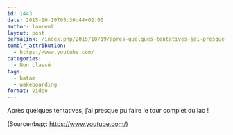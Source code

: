 ```yaml
---
id: 1443
date: 2015-10-19T05:36:44+02:00
author: laurent
layout: post
permalink: /index.php/2015/10/19/apres-quelques-tentatives-jai-presque-pu-faire/
tumblr_attribution:
  - https://www.youtube.com/
categories:
  - Non classé
tags:
  - batam
  - wakeboarding
format: video
---
```

Après quelques tentatives, j’ai presque pu faire le tour complet du lac !

<div class="attribution">
  (<span>Sourcenbsp;:</span> <a href="https://www.youtube.com/">https://www.youtube.com/</a>)
</div>